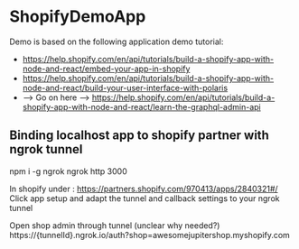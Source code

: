 # ShopifyDemoApp
Demo is based on the following application demo tutorial:

* https://help.shopify.com/en/api/tutorials/build-a-shopify-app-with-node-and-react/embed-your-app-in-shopify
* https://help.shopify.com/en/api/tutorials/build-a-shopify-app-with-node-and-react/build-your-user-interface-with-polaris
* --> Go on here --> https://help.shopify.com/en/api/tutorials/build-a-shopify-app-with-node-and-react/learn-the-graphql-admin-api

## Binding localhost app to shopify partner with ngrok tunnel 
npm i -g ngrok
ngrok http 3000

In shopify under : https://partners.shopify.com/970413/apps/2840321#/
Click app setup and adapt the tunnel and callback settings to your ngrok tunnel

Open shop admin through tunnel (unclear why needed?)
https://{tunnelId}.ngrok.io/auth?shop=awesomejupitershop.myshopify.com

